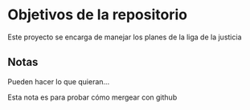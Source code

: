# Objetivos de la repositorio

Este proyecto se encarga de manejar los planes de la liga de la justicia


## Notas
Pueden hacer lo que quieran...

Esta nota es para probar cómo mergear con github
